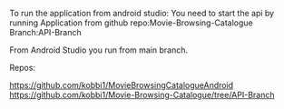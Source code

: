 To run the application from android studio:
You need to start the api by running Application from github repo:Movie-Browsing-Catalogue
Branch:API-Branch

From Android Studio you run from main branch.

Repos:

https://github.com/kobbi1/MovieBrowsingCatalogueAndroid
https://github.com/kobbi1/Movie-Browsing-Catalogue/tree/API-Branch